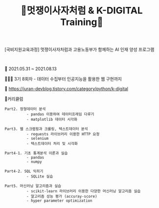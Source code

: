 ## <p style="text-align:center; font-size:30px;"> 🦁멋쟁이사자처럼 & K-DIGITAL Training🦁 </p>

<br>

[국비지원교육과정] 멋쟁이사자처럼과 고용노동부가 함께하는 AI 인재 양성 프로그램

<br>

📅 2021.05.31 ~ 2021.08.13

👩🏻‍💻 3기 8회차 - 데이터 수집부터 인공지능을 활용한 웹 구현까지

📌 https://juran-devblog.tistory.com/category/python/k-digital

📝커리큘럼

    Part2. 정형데이터 분석
              - pandas 이용하여 데이터프레임 다루기
              - matplotlib 데이터 시각화

    Part3. 웹 스크랩핑과 크롤링, 텍스트데이터 분석
              - requests 라이브러리 이용한 HTTP 요청
              - selenium
              - 텍스트데이터 처리 및 시각화

    Part4-1. 기초 통계분석 이론과 실습
              - pandas
              - numpy

    Part4-2. SQL 익히기
              - SQLite 실습

    Part5. 머신러닝 알고리즘과 실습
              - scikit-learn 라이브러리 이용한 다양한 머신러닝 알고리즘 실습
              - 알고리즘 성능 평가 (accuray-score)
              - hyper parameter optimization
